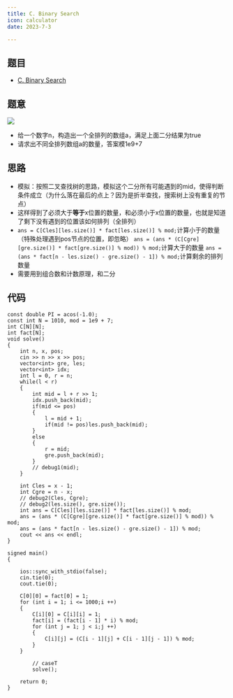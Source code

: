 ```yaml
---
title: C. Binary Search
icon: calculator
date: 2023-7-3

---
```

## 题目
- [C. Binary Search](https://codeforces.com/problemset/problem/1436/C)
## 题意
![](https://img2023.cnblogs.com/blog/2740326/202304/2740326-20230405204340314-630825628.png)
- 给一个数字n，构造出一个全排列的数组a，满足上面二分结果为true
- 请求出不同全排列数组a的数量，答案模1e9+7
## 思路
- 模拟：按照二叉查找树的思路，模拟这个二分所有可能遇到的mid，使得判断条件成立（为什么落在最后的点上？因为是折半查找，搜索树上没有重复的节点）
- 这样得到了必须大于**等于**x位置的数量，和必须小于x位置的数量，也就是知道了剩下没有遇到的位置该如何排列（全排列）
- `ans = C[Cles][les.size()] * fact[les.size()] % mod;`计算小于的数量（特殊处理遇到pos节点的位置，即忽略）
  `ans = (ans * (C[Cgre][gre.size()] * fact[gre.size()] % mod)) % mod;`计算大于的数量
  `ans = (ans * fact[n - les.size() - gre.size() - 1]) % mod;`计算剩余的排列数量
- 需要用到组合数和计数原理，和二分
## 代码
```
const double PI = acos(-1.0);
const int N = 1010, mod = 1e9 + 7;
int C[N][N];
int fact[N];
void solve()
{
    int n, x, pos;
    cin >> n >> x >> pos;
    vector<int> gre, les;
    vector<int> idx;
    int l = 0, r = n;
    while(l < r)
    {
        int mid = l + r >> 1;
        idx.push_back(mid);
        if(mid <= pos)
        {
            l = mid + 1;
            if(mid != pos)les.push_back(mid);
        }
        else
        {
            r = mid;
            gre.push_back(mid);
        }
        // debug1(mid);
    }
    
    int Cles = x - 1;
    int Cgre = n - x;
    // debug2(Cles, Cgre);
    // debug2(les.size(), gre.size());
    int ans = C[Cles][les.size()] * fact[les.size()] % mod;
    ans = (ans * (C[Cgre][gre.size()] * fact[gre.size()] % mod)) % mod;
    ans = (ans * fact[n - les.size() - gre.size() - 1]) % mod;
    cout << ans << endl;
}

signed main()
{

    ios::sync_with_stdio(false);
    cin.tie(0);
    cout.tie(0);

    C[0][0] = fact[0] = 1;
    for (int i = 1; i <= 1000;i ++)
    {
        C[i][0] = C[i][i] = 1;
        fact[i] = (fact[i - 1] * i) % mod;
        for (int j = 1; j < i;j ++)
        {
            C[i][j] = (C[i - 1][j] + C[i - 1][j - 1]) % mod;
        }
    }

        // caseT
        solve();

    return 0;
}
```